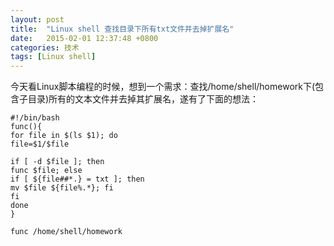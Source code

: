 ```yaml
---
layout: post
title:  "Linux shell 查找目录下所有txt文件并去掉扩展名"
date:   2015-02-01 12:37:48 +0800
categories: 技术
tags: [Linux shell]
---
```

 今天看Linux脚本编程的时候，想到一个需求：查找/home/shell/homework下(包含子目录)所有的文本文件并去掉其扩展名，遂有了下面的想法：

``` shell
#!/bin/bash
func(){
for file in $(ls $1); do
file=$1/$file

if [ -d $file ]; then
func $file; else
if [ ${file##*.} = txt ]; then
mv $file ${file%.*}; fi
fi
done
}

func /home/shell/homework

```

